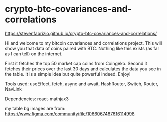 # crypto-btc-covariances-and-correlations
https://stevenfabrizio.github.io/crypto-btc-covariances-and-correlations/

Hi and welcome to my bitcoin covariances and correlations project. This will show you that data of coins paired with BTC. Nothing like this exists (as far as I can tell) on the internet.

First it fetches the top 50 market cap coins from Coingeko. 
Second it fetches their prices over the last 30 days and calculates the data you see in the table.
It is a simple idea but quite powerful indeed. Enjoy!

Tools used: useEffect, fetch, async and await, HashRouter, Switch, Router, NavLink

Dependencies: react-mathjax3

my table bg images are from:
https://www.figma.com/community/file/1066067487616114998